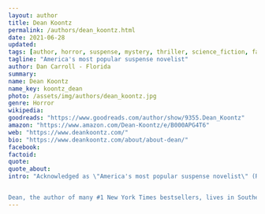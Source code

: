 ```yaml
---
layout: author
title: Dean Koontz
permalink: /authors/dean_koontz.html
date: 2021-06-28
updated: 
tags: [author, horror, suspense, mystery, thriller, science_fiction, fantasy]
tagline: "America's most popular suspense novelist"
author: Dan Carroll - Florida
summary: 
name: Dean Koontz
name_key: koontz_dean
photo: /assets/img/authors/dean_koontz.jpg
genre: Horror
wikipedia: 
goodreads: "https://www.goodreads.com/author/show/9355.Dean_Koontz"
amazon: "https://www.amazon.com/Dean-Koontz/e/B000APG4T6"
web: "https://www.deankoontz.com/"
bio: "https://www.deankoontz.com/about/about-dean/"
facebook: 
factoid: 
quote: 
quote_about: 
intro: "Acknowledged as \"America's most popular suspense novelist\" (Rolling Stone) and as one of today's most celebrated and successful writers, Dean Ray Koontz has earned the devotion of millions of readers around the world and the praise of critics everywhere for tales of character, mystery, and adventure that strike to the core of what it means to be human.


Dean, the author of many #1 New York Times bestsellers, lives in Southern California with his wife, Gerda, their golden retriever, Elsa, and the enduring spirit of their goldens, Trixie and Anna."
---
```


